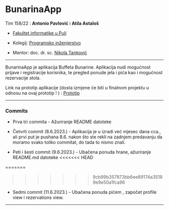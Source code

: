 # BunarinaApp

Tim 158/22 : **Antonio Pavlović** i **Atila Astaloš**

- <a href="https://fipu.unipu.hr/">Fakultet informatike u Puli</a>

- Kolegij: <a href="https://fiputreca.notion.site/fiputreca/Programsko-in-enjerstvo-e353945331df468e8382cdad1e91c4b8">Programsko inženjerstvo </a>

- Mentor: doc. dr. sc. <a href="https://fiputreca.notion.site/fiputreca/Kontakt-stranica-875574d1b92248b1a8e90dae52cd29a9" > Nikola Tanković </a>

---

BunarinaApp je aplikacija Buffeta Bunarine. Aplikacija nudi mogućnost prijave i registracije korisnika, te pregled ponude jela i pića kao i mogućnost rezervacije stola. 

Link na prototip aplikacije (dosta izmjene će biti u finalnom projektu u odnosu na ovaj prototip ! ) : <a href="https://www.figma.com/proto/BrNYSDr1m6JyCMlm5xest1/Untitled?type=design&scaling=scale-down&page-id=0%3A1&node-id=0-3&starting-point-node-id=0%3A3">Prototip</a>

---

### Commits

- Prva tri commita - Ažuriranje README datoteke

- Četvrti commit (8.6.2023.) - Aplikacija je u izradi već mjesec dana cca., ali prvi put je pushana 8.6. nakon što ste rekli na zadnjem predavanju da moramo svako toliko commitat, do tada to nismo znali.

- Peti i šesti commit (9.6.2023.) - Ubačena ponuda hrane, ažuriranje README.md datoteke
<<<<<<< HEAD

=======
>>>>>>> 9cb99b357873bb6ee89174a35189e9e50a1fca96

- Sedmi commit (11.6.2023.) - Ubačena ponuda pićem , započet profile view i rezervations view.

---
